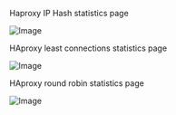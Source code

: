 Haproxy IP Hash statistics page

![Image](https://github.com/user-attachments/assets/e3853446-4d66-4420-ba93-8b06b16ff343)

HAproxy least connections statistics page

![Image](https://github.com/user-attachments/assets/501386d6-ea2d-4176-89fb-233621babe61)

HAproxy round robin statistics page

![Image](https://github.com/user-attachments/assets/7c035f32-ede3-4b3b-99b0-ac8b279f0691)
